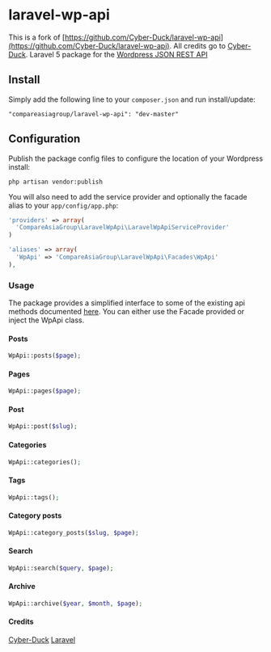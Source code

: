 # laravel-wp-api
This is a fork of [https://github.com/Cyber-Duck/laravel-wp-api](https://github.com/Cyber-Duck/laravel-wp-api).
All credits go to [Cyber-Duck](https://github.com/Cyber-Duck).
Laravel 5 package for the [Wordpress JSON REST API](https://github.com/WP-API/WP-API) 

## Install

Simply add the following line to your `composer.json` and run install/update:

    "compareasiagroup/laravel-wp-api": "dev-master"

## Configuration

Publish the package config files to configure the location of your Wordpress install:

    php artisan vendor:publish

You will also need to add the service provider and optionally the facade alias to your `app/config/app.php`:

```php
'providers' => array(
  'CompareAsiaGroup\LaravelWpApi\LaravelWpApiServiceProvider'
)

'aliases' => array(
  'WpApi' => 'CompareAsiaGroup\LaravelWpApi\Facades\WpApi'
),
```

### Usage

The package provides a simplified interface to some of the existing api methods documented [here](http://wp-api.org/).
You can either use the Facade provided or inject the WpApi class.

#### Posts
```php
WpApi::posts($page);

```

#### Pages
```php
WpApi::pages($page);

```

#### Post
```php
WpApi::post($slug);

```

#### Categories
```php
WpApi::categories();

```

#### Tags
```php
WpApi::tags();

```

#### Category posts
```php
WpApi::category_posts($slug, $page);

```

#### Search
```php
WpApi::search($query, $page);

```

#### Archive
```php
WpApi::archive($year, $month, $page);

```

#### Credits

[Cyber-Duck](https://github.com/Cyber-Duck/laravel-wp-api)
[Laravel](http://laravel.com/)